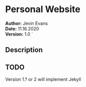 # Personal Website

**Author:** Jevin Evans \
**Date:** 11.16.2020 \
**Version:** 1.0
`
## Description



## TODO

Version 1.? or 2 will implement Jekyll